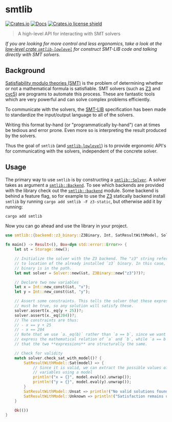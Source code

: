 # smtlib

[![Crates.io](https://img.shields.io/crates/v/smtlib.svg)](https://crates.io/crates/smtlib)
[![Docs](https://docs.rs/smtlib/badge.svg)](https://docs.rs/smtlib)
[![Crates.io license shield](https://img.shields.io/crates/l/smtlib.svg)](https://crates.io/crates/smtlib)

> A high-level API for interacting with SMT solvers

_If you are looking for more control and less ergonomics, take a look at the [low-level crate `smtlib-lowlevel`](https://crates.io/crates/smtlib-lowlevel) for construct SMT-LIB code and talking directly with SMT solvers._

## Background

[Satisfiability modulo theories (SMT)](https://en.wikipedia.org/wiki/Satisfiability_modulo_theories) is the problem of determining whether or not a mathematical formula is satisfiable. SMT solvers (such as [Z3](https://github.com/Z3Prover/z3) and [cvc5](https://cvc5.github.io/)) are programs to automate this process. These are fantastic tools which are very powerful and can solve complex problems efficiently.

To communicate with the solvers, the [SMT-LIB](https://smtlib.cs.uiowa.edu/index.shtml) specification has been made to standardize the input/output language to all of the solvers.

Writing this format by-hand (or "programmatically by-hand") can at times be tedious and error prone. Even more so is interpreting the result produced by the solvers.

Thus the goal of `smtlib` (and [`smtlib-lowlevel`](https://crates.io/crates/smtlib-lowlevel)) is to provide ergonomic API's for communicating with the solvers, independent of the concrete solver.

## Usage

The primary way to use `smtlib` is by constructing a [`smtlib::Solver`](https://docs.rs/smtlib/latest/smtlib/struct.Solver.html). A solver takes as argument a [`smtlib::Backend`](https://docs.rs/smtlib/latest/smtlib/trait.Backend.html). To see which backends are provided with the library check out the [`smtlib::backend`](https://docs.rs/smtlib/latest/smtlib/backend/index.html) module. Some backend is behind a feature flag, so for example to use the [Z3](https://github.com/Z3Prover/z3) statically backend install `smtlib` by running `cargo add smtlib -F z3-static`, but otherwise add it by running:

```bash
cargo add smtlib
```

Now you can go ahead and use the library in your project.

```rust
use smtlib::{backend::z3_binary::Z3Binary, Int, SatResultWithModel, Solver, Storage, prelude::*};

fn main() -> Result<(), Box<dyn std::error::Error>> {
    let st = Storage::new();

    // Initialize the solver with the Z3 backend. The "z3" string refers the
    // to location of the already installed `z3` binary. In this case, the
    // binary is in the path.
    let mut solver = Solver::new(&st, Z3Binary::new("z3")?)?;

    // Declare two new variables
    let x = Int::new_const(&st, "x");
    let y = Int::new_const(&st, "y");

    // Assert some constraints. This tells the solver that these expressions
    // must be true, so any solution will satisfy these.
    solver.assert(x._eq(y + 25))?;
    solver.assert(x._eq(204))?;
    // The constraints are thus:
    // - x == y + 25
    // - x == 204
    // Note that we use `a._eq(b)` rather than `a == b`, since we want to
    // express the mathematical relation of `a` and `b`, while `a == b` checks
    // that the two **expressions** are structurally the same.

    // Check for validity
    match solver.check_sat_with_model()? {
        SatResultWithModel::Sat(model) => {
            // Since it is valid, we can extract the possible values of the
            // variables using a model
            println!("x = {}", model.eval(x).unwrap());
            println!("y = {}", model.eval(y).unwrap());
        }
        SatResultWithModel::Unsat => println!("No valid solutions found!"),
        SatResultWithModel::Unknown => println!("Satisfaction remains unknown..."),
    }

    Ok(())
}
```
